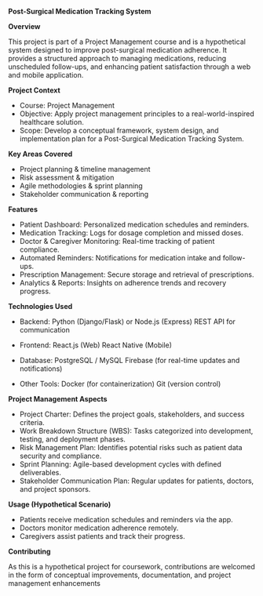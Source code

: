 **Post-Surgical Medication Tracking System**

**Overview**

This project is part of a Project Management course and is a hypothetical system designed to improve post-surgical medication adherence. It provides a structured approach to managing medications, reducing unscheduled follow-ups, and enhancing patient satisfaction through a web and mobile application.

**Project Context**

- Course: Project Management
- Objective: Apply project management principles to a real-world-inspired healthcare solution.
- Scope: Develop a conceptual framework, system design, and implementation plan for a Post-Surgical Medication Tracking System.

**Key Areas Covered**

- Project planning & timeline management
- Risk assessment & mitigation
- Agile methodologies & sprint planning
- Stakeholder communication & reporting

**Features**

- Patient Dashboard: Personalized medication schedules and reminders.
- Medication Tracking: Logs for dosage completion and missed doses.
- Doctor & Caregiver Monitoring: Real-time tracking of patient compliance.
- Automated Reminders: Notifications for medication intake and follow-ups.
- Prescription Management: Secure storage and retrieval of prescriptions.
- Analytics & Reports: Insights on adherence trends and recovery progress.

**Technologies Used**

- Backend:
Python (Django/Flask) or Node.js (Express)
REST API for communication

- Frontend:
React.js (Web)
React Native (Mobile)

- Database:
PostgreSQL / MySQL
Firebase (for real-time updates and notifications)

- Other Tools:
Docker (for containerization)
Git (version control)

**Project Management Aspects**

- Project Charter: Defines the project goals, stakeholders, and success criteria.
- Work Breakdown Structure (WBS): Tasks categorized into development, testing, and deployment phases.
- Risk Management Plan: Identifies potential risks such as patient data security and compliance.
- Sprint Planning: Agile-based development cycles with defined deliverables.
- Stakeholder Communication Plan: Regular updates for patients, doctors, and project sponsors.

**Usage (Hypothetical Scenario)**

- Patients receive medication schedules and reminders via the app.
- Doctors monitor medication adherence remotely.
- Caregivers assist patients and track their progress.

**Contributing**

As this is a hypothetical project for coursework, contributions are welcomed in the form of conceptual improvements, documentation, and project management enhancements